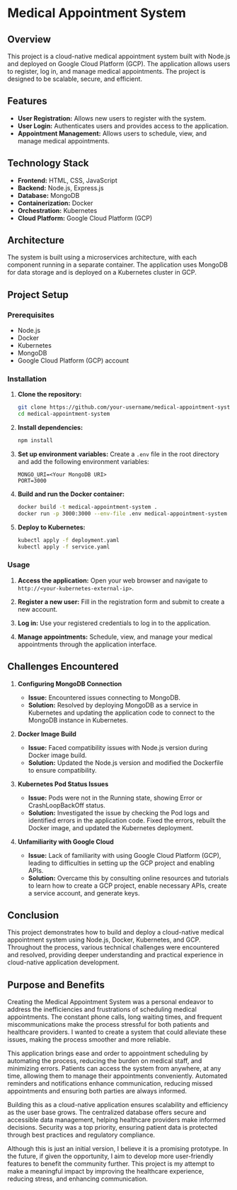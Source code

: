 # Medical Appointment System

## Overview
This project is a cloud-native medical appointment system built with Node.js and deployed on Google Cloud Platform (GCP). The application allows users to register, log in, and manage medical appointments. The project is designed to be scalable, secure, and efficient.

## Features
- **User Registration:** Allows new users to register with the system.
- **User Login:** Authenticates users and provides access to the application.
- **Appointment Management:** Allows users to schedule, view, and manage medical appointments.

## Technology Stack
- **Frontend:** HTML, CSS, JavaScript
- **Backend:** Node.js, Express.js
- **Database:** MongoDB
- **Containerization:** Docker
- **Orchestration:** Kubernetes
- **Cloud Platform:** Google Cloud Platform (GCP)

## Architecture
The system is built using a microservices architecture, with each component running in a separate container. The application uses MongoDB for data storage and is deployed on a Kubernetes cluster in GCP.

## Project Setup

### Prerequisites
- Node.js
- Docker
- Kubernetes
- MongoDB
- Google Cloud Platform (GCP) account

### Installation

1. **Clone the repository:**
    ```bash
    git clone https://github.com/your-username/medical-appointment-system.git
    cd medical-appointment-system
    ```

2. **Install dependencies:**
    ```bash
    npm install
    ```

3. **Set up environment variables:**
    Create a `.env` file in the root directory and add the following environment variables:
    ```env
    MONGO_URI=<Your MongoDB URI>
    PORT=3000
    ```

4. **Build and run the Docker container:**
    ```bash
    docker build -t medical-appointment-system .
    docker run -p 3000:3000 --env-file .env medical-appointment-system
    ```

5. **Deploy to Kubernetes:**
    ```bash
    kubectl apply -f deployment.yaml
    kubectl apply -f service.yaml
    ```

### Usage

1. **Access the application:**
    Open your web browser and navigate to `http://<your-kubernetes-external-ip>`.

2. **Register a new user:**
    Fill in the registration form and submit to create a new account.

3. **Log in:**
    Use your registered credentials to log in to the application.

4. **Manage appointments:**
    Schedule, view, and manage your medical appointments through the application interface.

## Challenges Encountered
1. **Configuring MongoDB Connection**
    - **Issue:** Encountered issues connecting to MongoDB.
    - **Solution:** Resolved by deploying MongoDB as a service in Kubernetes and updating the application code to connect to the MongoDB instance in Kubernetes. 

2. **Docker Image Build**
    - **Issue:** Faced compatibility issues with Node.js version during Docker image build.
    - **Solution:** Updated the Node.js version and modified the Dockerfile to ensure compatibility.

3. **Kubernetes Pod Status Issues**
    - **Issue:** Pods were not in the Running state, showing Error or CrashLoopBackOff status.
    - **Solution:** Investigated the issue by checking the Pod logs and identified errors in the application code. Fixed the errors, rebuilt the Docker image, and updated the Kubernetes deployment.

4. **Unfamiliarity with Google Cloud**
    - **Issue:** Lack of familiarity with using Google Cloud Platform (GCP), leading to difficulties in setting up the GCP project and enabling APIs.
    - **Solution:** Overcame this by consulting online resources and tutorials to learn how to create a GCP project, enable necessary APIs, create a service account, and generate keys.

## Conclusion
This project demonstrates how to build and deploy a cloud-native medical appointment system using Node.js, Docker, Kubernetes, and GCP. Throughout the process, various technical challenges were encountered and resolved, providing deeper understanding and practical experience in cloud-native application development.

## Purpose and Benefits

Creating the Medical Appointment System was a personal endeavor to address the inefficiencies and frustrations of scheduling medical appointments. The constant phone calls, long waiting times, and frequent miscommunications make the process stressful for both patients and healthcare providers. I wanted to create a system that could alleviate these issues, making the process smoother and more reliable.

This application brings ease and order to appointment scheduling by automating the process, reducing the burden on medical staff, and minimizing errors. Patients can access the system from anywhere, at any time, allowing them to manage their appointments conveniently. Automated reminders and notifications enhance communication, reducing missed appointments and ensuring both parties are always informed.

Building this as a cloud-native application ensures scalability and efficiency as the user base grows. The centralized database offers secure and accessible data management, helping healthcare providers make informed decisions. Security was a top priority, ensuring patient data is protected through best practices and regulatory compliance.

Although this is just an initial version, I believe it is a promising prototype. In the future, if given the opportunity, I aim to develop more user-friendly features to benefit the community further. This project is my attempt to make a meaningful impact by improving the healthcare experience, reducing stress, and enhancing communication.
